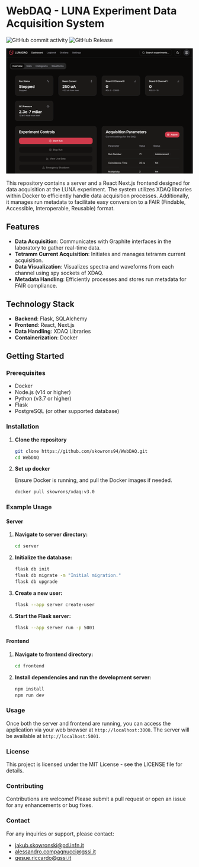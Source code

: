 # WebDAQ - LUNA Experiment Data Acquisition System
![GitHub commit activity](https://img.shields.io/github/commit-activity/m/skowrons94/WebDAQ) ![GitHub Release](https://img.shields.io/github/v/release/skowrons94/WebDAQ?include_prereleases)

![Dashboard](imgs/dashboard.png)

This repository contains a server and a React Next.js frontend designed for data acquisition at the LUNA experiment. The system utilizes XDAQ libraries within Docker to efficiently handle data acquisition processes. Additionally, it manages run metadata to facilitate easy conversion to a FAIR (Findable, Accessible, Interoperable, Reusable) format.

## Features

- **Data Acquisition**: Communicates with Graphite interfaces in the laboratory to gather real-time data.
- **Tetramm Current Acquisition**: Initiates and manages tetramm current acquisition.
- **Data Visualization**: Visualizes spectra and waveforms from each channel using spy sockets of XDAQ.
- **Metadata Handling**: Efficiently processes and stores run metadata for FAIR compliance.

## Technology Stack

- **Backend**: Flask, SQLAlchemy
- **Frontend**: React, Next.js
- **Data Handling**: XDAQ Libraries
- **Containerization**: Docker

## Getting Started

### Prerequisites

- Docker
- Node.js (v14 or higher)
- Python (v3.7 or higher)
- Flask
- PostgreSQL (or other supported database)

### Installation

1. **Clone the repository**

   ```bash
   git clone https://github.com/skowrons94/WebDAQ.git
   cd WebDAQ
   ```

2. **Set up docker**
    
    Ensure Docker is running, and pull the Docker images if needed.
    ```bash
    docker pull skowrons/xdaq:v3.0
    ```

### Example Usage

#### Server

1. **Navigate to server directory:**
    ```bash
    cd server
    ```

2. **Initialize the database:**
    ```bash
    flask db init
    flask db migrate -m "Initial migration."
    flask db upgrade

    ```

3. **Create a new user:**
    ```bash
    flask --app server create-user
    ```

4. **Start the Flask server:**
    ```bash
    flask --app server run -p 5001
    ```

#### Frontend

1. **Navigate to frontend directory:**
    ```bash
    cd frontend
    ```

2. **Install dependencies and run the development server:**
    ```bash
    npm install
    npm run dev
    ```

### Usage

Once both the server and frontend are running, you can access the application via your web browser at ```http://localhost:3000```. The server will be available at ```http://localhost:5001```.

### License

This project is licensed under the MIT License - see the LICENSE file for details.

### Contributing

Contributions are welcome! Please submit a pull request or open an issue for any enhancements or bug fixes.

### Contact

For any inquiries or support, please contact:

* jakub.skowronski@pd.infn.it
* alessandro.compagnucci@gssi.it
* gesue.riccardo@gssi.it 
